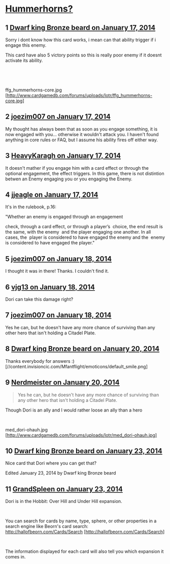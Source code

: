 # [Hummerhorns?](https://community.fantasyflightgames.com/topic/97081-hummerhorns/)

## 1 [Dwarf king Bronze beard on January 17, 2014](https://community.fantasyflightgames.com/topic/97081-hummerhorns/?do=findComment&comment=957029)

Sorry i dont know how this card works, i mean can that ability trigger if i engage this enemy.

This card have also 5 victory points so this is really poor enemy if it doesnt activate its ability.

 

 

ffg_hummerhorns-core.jpg [http://www.cardgamedb.com/forums/uploads/lotr/ffg_hummerhorns-core.jpg]

## 2 [joezim007 on January 17, 2014](https://community.fantasyflightgames.com/topic/97081-hummerhorns/?do=findComment&comment=957110)

My thought has always been that as soon as you engage something, it is now engaged with you... otherwise it wouldn't attack you. I haven't found anything in core rules or FAQ, but I assume his ability fires off either way.

## 3 [HeavyKaragh on January 17, 2014](https://community.fantasyflightgames.com/topic/97081-hummerhorns/?do=findComment&comment=957126)

It doesn't mather if you engage him with a card effect or through the optional engagement, the effect triggers. In this game, there is not distintion betwen an Enemy engaging you or you engaging the Enemy.

## 4 [jjeagle on January 17, 2014](https://community.fantasyflightgames.com/topic/97081-hummerhorns/?do=findComment&comment=957197)

It's in the rulebook, p.16:

"Whether an enemy is engaged through an engagement 

check, through a card effect, or through a player’s 
choice, the end result is the same, with the enemy 
and the player engaging one another. In all cases, the 
player is considered to have engaged the enemy and the 
enemy is considered to have engaged the player."

## 5 [joezim007 on January 18, 2014](https://community.fantasyflightgames.com/topic/97081-hummerhorns/?do=findComment&comment=957313)

I thought it was in there! Thanks. I couldn't find it.

## 6 [vjg13 on January 18, 2014](https://community.fantasyflightgames.com/topic/97081-hummerhorns/?do=findComment&comment=957390)

Dori can take this damage right?

## 7 [joezim007 on January 18, 2014](https://community.fantasyflightgames.com/topic/97081-hummerhorns/?do=findComment&comment=957424)

Yes he can, but he doesn't have any more chance of surviving than any other hero that isn't holding a Citadel Plate.

## 8 [Dwarf king Bronze beard on January 20, 2014](https://community.fantasyflightgames.com/topic/97081-hummerhorns/?do=findComment&comment=959102)

Thanks everybody for answers :) [//content.invisioncic.com/Mfantflight/emoticons/default_smile.png]

## 9 [Nerdmeister on January 20, 2014](https://community.fantasyflightgames.com/topic/97081-hummerhorns/?do=findComment&comment=959285)

> Yes he can, but he doesn't have any more chance of surviving than any other hero that isn't holding a Citadel Plate.

Though Dori is an ally and I would rather loose an ally than a hero

 

med_dori-ohauh.jpg [http://www.cardgamedb.com/forums/uploads/lotr/med_dori-ohauh.jpg]

## 10 [Dwarf king Bronze beard on January 23, 2014](https://community.fantasyflightgames.com/topic/97081-hummerhorns/?do=findComment&comment=962692)

Nice card that Dori where you can get that?

Edited January 23, 2014 by Dwarf king Bronze beard

## 11 [GrandSpleen on January 23, 2014](https://community.fantasyflightgames.com/topic/97081-hummerhorns/?do=findComment&comment=962696)

Dori is in the Hobbit: Over Hill and Under Hill expansion.

 

You can search for cards by name, type, sphere, or other properties in a search engine like Beorn's card search: http://hallofbeorn.com/Cards/Search [http://hallofbeorn.com/Cards/Search]

 

The information displayed for each card will also tell you which expansion it comes in.

